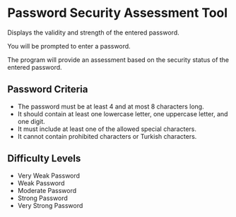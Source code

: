 # Password Security Assessment Tool
Displays the validity and strength of the entered password.

You will be prompted to enter a password.

The program will provide an assessment based on the security status of the entered password.

## Password Criteria

- The password must be at least 4 and at most 8 characters long.
- It should contain at least one lowercase letter, one uppercase letter, and one digit.
- It must include at least one of the allowed special characters.
- It cannot contain prohibited characters or Turkish characters.

## Difficulty Levels

- Very Weak Password
- Weak Password
- Moderate Password
- Strong Password
- Very Strong Password

